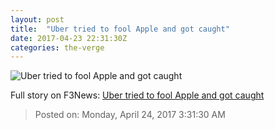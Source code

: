 ```yaml
---
layout: post
title:  "Uber tried to fool Apple and got caught"
date: 2017-04-23 22:31:30Z
categories: the-verge
---
```


![Uber tried to fool Apple and got caught](https://cdn0.vox-cdn.com/thumbor/OowdpoEpmwrulhx-oSFjyTYZYXM=/0x106:2040x1254/1600x900/cdn0.vox-cdn.com/uploads/chorus_image/image/54404301/uber-stock-1033.0.0.jpg)




Full story on F3News: [Uber tried to fool Apple and got caught](http://www.f3nws.com/n/ez3t2)

> Posted on: Monday, April 24, 2017 3:31:30 AM
